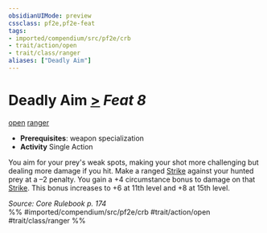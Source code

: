 ```yaml
---
obsidianUIMode: preview
cssclass: pf2e,pf2e-feat
tags:
- imported/compendium/src/pf2e/crb
- trait/action/open
- trait/class/ranger
aliases: ["Deadly Aim"]
---
```

# Deadly Aim  [>](chapter-9-playing-the-game.md#Actions "Single Action") *Feat 8*  
[open](open.md)  [ranger](rules/traits/ranger.md)  

- **Prerequisites**: weapon specialization
- **Activity** Single Action

You aim for your prey's weak spots, making your shot more challenging but dealing more damage if you hit. Make a ranged [Strike](strike.md) against your hunted prey at a –2 penalty. You gain a +4 circumstance bonus to damage on that [Strike](strike.md). This bonus increases to +6 at 11th level and +8 at 15th level.

*Source: Core Rulebook p. 174*  
%% #imported/compendium/src/pf2e/crb #trait/action/open #trait/class/ranger %%
